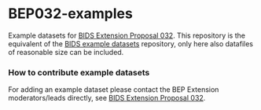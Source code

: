 # BEP032-examples

Example datasets for [BIDS Extension Proposal 032](https://bids.neuroimaging.io/bep032). This repository is the equivalent of the [BIDS example datasets](https://github.com/bids-standard/bids-examples) repository, only here also datafiles of reasonable size can be included.

### How to contribute example datasets

For adding an example dataset please contact the BEP Extension moderators/leads directly, see [BIDS Extension Proposal 032](https://bids.neuroimaging.io/bep032).
